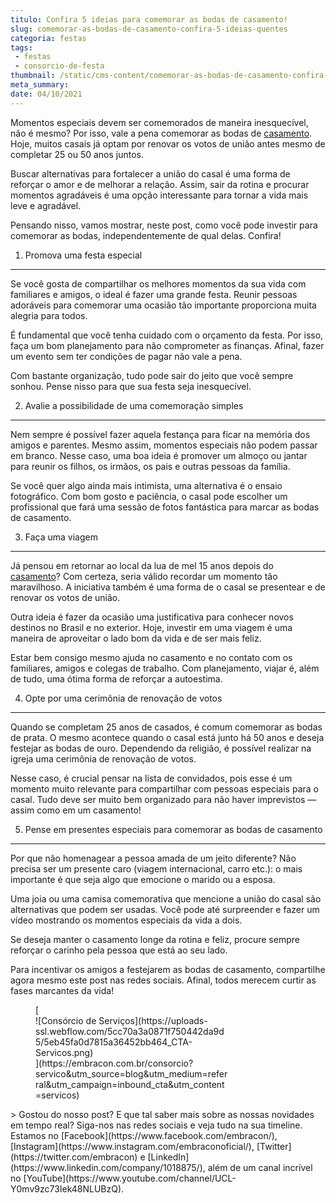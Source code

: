 ```yaml
---
titulo: Confira 5 ideias para comemorar as bodas de casamento!
slug: comemorar-as-bodas-de-casamento-confira-5-ideias-quentes
categoria: festas
tags:
 - festas
 - consorcio-de-festa
thumbnail: /static/cms-content/comemorar-as-bodas-de-casamento-confira-5-ideias-quentes.jpeg
meta_summary: 
date: 04/10/2021
---
```

Momentos especiais devem ser comemorados de maneira inesquecível, não é mesmo? Por isso, vale a pena comemorar as bodas de [casamento](https://www.embracon.com.br/blog/consorcio-de-casamento-saiba-como-funciona). Hoje, muitos casais já optam por renovar os votos de união antes mesmo de completar 25 ou 50 anos juntos.

Buscar alternativas para fortalecer a união do casal é uma forma de reforçar o amor e de melhorar a relação. Assim, sair da rotina e procurar momentos agradáveis é uma opção interessante para tornar a vida mais leve e agradável.

Pensando nisso, vamos mostrar, neste post, como você pode investir para comemorar as bodas, independentemente de qual delas. Confira!

1. Promova uma festa especial
-----------------------------

Se você gosta de compartilhar os melhores momentos da sua vida com familiares e amigos, o ideal é fazer uma grande festa. Reunir pessoas adoráveis para comemorar uma ocasião tão importante proporciona muita alegria para todos.

É fundamental que você tenha cuidado com o orçamento da festa. Por isso, faça um bom planejamento para não comprometer as finanças. Afinal, fazer um evento sem ter condições de pagar não vale a pena.

Com bastante organização, tudo pode sair do jeito que você sempre sonhou. Pense nisso para que sua festa seja inesquecível.

2. Avalie a possibilidade de uma comemoração simples
----------------------------------------------------

Nem sempre é possível fazer aquela festança para ficar na memória dos amigos e parentes. Mesmo assim, momentos especiais não podem passar em branco. Nesse caso, uma boa ideia é promover um almoço ou jantar para reunir os filhos, os irmãos, os pais e outras pessoas da família.

Se você quer algo ainda mais intimista, uma alternativa é o ensaio fotográfico. Com bom gosto e paciência, o casal pode escolher um profissional que fará uma sessão de fotos fantástica para marcar as bodas de casamento.

3. Faça uma viagem
------------------

Já pensou em retornar ao local da lua de mel 15 anos depois do [casamento](https://www.embracon.com.br/blog/como-fazer-um-planejamento-financeiro-para-o-casamento)? Com certeza, seria válido recordar um momento tão maravilhoso. A iniciativa também é uma forma de o casal se presentear e de renovar os votos de união.

Outra ideia é fazer da ocasião uma justificativa para conhecer novos destinos no Brasil e no exterior. Hoje, investir em uma viagem é uma maneira de aproveitar o lado bom da vida e de ser mais feliz.

Estar bem consigo mesmo ajuda no casamento e no contato com os familiares, amigos e colegas de trabalho. Com planejamento, viajar é, além de tudo, uma ótima forma de reforçar a autoestima.

4. Opte por uma cerimônia de renovação de votos
-----------------------------------------------

Quando se completam 25 anos de casados, é comum comemorar as bodas de prata. O mesmo acontece quando o casal está junto há 50 anos e deseja festejar as bodas de ouro. Dependendo da religião, é possível realizar na igreja uma cerimônia de renovação de votos.

Nesse caso, é crucial pensar na lista de convidados, pois esse é um momento muito relevante para compartilhar com pessoas especiais para o casal. Tudo deve ser muito bem organizado para não haver imprevistos — assim como em um casamento!

5. Pense em presentes especiais para comemorar as bodas de casamento
--------------------------------------------------------------------

Por que não homenagear a pessoa amada de um jeito diferente? Não precisa ser um presente caro (viagem internacional, carro etc.): o mais importante é que seja algo que emocione o marido ou a esposa.

Uma joia ou uma camisa comemorativa que mencione a união do casal são alternativas que podem ser usadas. Você pode até surpreender e fazer um vídeo mostrando os momentos especiais da vida a dois.

Se deseja manter o casamento longe da rotina e feliz, procure sempre reforçar o carinho pela pessoa que está ao seu lado.

Para incentivar os amigos a festejarem as bodas de casamento, compartilhe agora mesmo este post nas redes sociais. Afinal, todos merecem curtir as fases marcantes da vida!

<figure class="w-richtext-figure-type-image w-richtext-align-center" style="max-width:310px">[<div>![Consórcio de Serviços](https://uploads-ssl.webflow.com/5cc70a3a0871f750442da9d5/5eb45fa0d7815a36452bb464_CTA-Servicos.png)</div>](https://embracon.com.br/consorcio?servico&utm_source=blog&utm_medium=referral&utm_campaign=inbound_cta&utm_content=servicos)</figure>> Gostou do nosso post? E que tal saber mais sobre as nossas novidades em tempo real? Siga-nos nas redes sociais e veja tudo na sua timeline. Estamos no [Facebook](https://www.facebook.com/embracon/), [Instagram](https://www.instagram.com/embraconoficial/), [Twitter](https://twitter.com/embracon) e [LinkedIn](https://www.linkedin.com/company/1018875/), além de um canal incrível no [YouTube](https://www.youtube.com/channel/UCL-Y0mv9zc73Iek48NLUBzQ).
